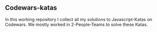 ## Codewars-katas

In this working repository I collect all my solutions to Javascript-Katas on Codewars.
We mostly worked in 2-People-Teams to solve these Katas.
